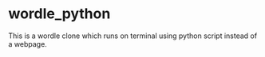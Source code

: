 # wordle_python

This is a wordle clone which runs on terminal using python script instead of a webpage.
